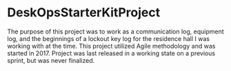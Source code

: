 # DeskOpsStarterKitProject
The purpose of this project was to work as a communication log, equipment log, and the beginnings of a lockout key log for the residence hall I was working with at the time. This project utilized Agile methodology and was started in 2017. Project was last released in a working state on a previous sprint, but was never finalized. 
